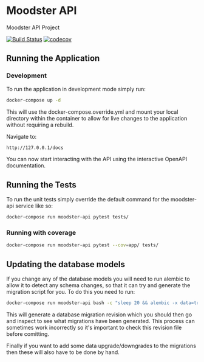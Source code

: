 # Moodster API

Moodster API Project

[![Build Status](https://travis-ci.com/Schwepp/moodster-api.svg?branch=master)](https://travis-ci.com/Schwepp/moodster-api)
[![codecov](https://codecov.io/gh/Schwepp/moodster-api/branch/master/graph/badge.svg)](https://codecov.io/gh/Schwepp/moodster-api)

## Running the Application

### Development

To run the application in development mode simply run:

```bash
docker-compose up -d
```

This will use the docker-compose.override.yml and mount your local directory
within the container to allow for live changes to the application without requiring
a rebuild.

Navigate to:

```bash
http://127.0.0.1/docs
```

You can now start interacting with the API using the interactive OpenAPI documentation.

## Running the Tests

To run the unit tests simply override the default command for the moodster-api service like so:

```bash
docker-compose run moodster-api pytest tests/
```

### Running with coverage

```bash
docker-compose run moodster-api pytest --cov=app/ tests/
```

## Updating the database models

If you change any of the database models you will need to run alembic to allow it to detect any schema changes,
so that it can try and generate the migration script for you. To do this you need to run:

```bash
docker-compose run moodster-api bash -c "sleep 20 && alembic -x data=true upgrade head && alembic revision --autogenerate"
```

This will generate a database migration revision which you should then go and inspect to see what migrations have been
generated. This process can sometimes work incorrectly so it's important to check this revision file before comitting.

Finally if you want to add some data upgrade/downgrades to the migrations then these will also have to be done by hand.
